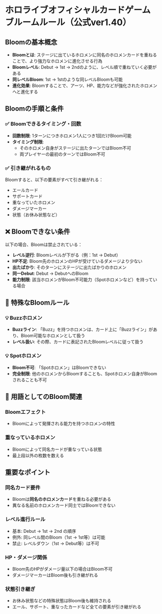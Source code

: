 # ホロライブオフィシャルカードゲーム ブルームルール（公式ver1.40）

## Bloomの基本概念
- **Bloomとは**: ステージに出ているホロメンに同名のホロメンカードを重ねることで、より強力なホロメンに進化させる行為
- **Bloomレベル**: Debut → 1st → 2ndのように、レベル順で重ねていく必要がある
- **同レベルBloom**: 1st → 1stのような同レベルBloomも可能
- **進化効果**: Bloomすることで、アーツ、HP、能力などが強化されたホロメンへと進化する

## Bloomの手順と条件

### ✅ Bloomできるタイミング・回数
- **回数制限**: 1ターンにつきホロメン1人につき1回だけBloom可能
- **タイミング制限**: 
  - そのホロメン自身がステージに出たターンではBloom不可
  - 両プレイヤーの最初のターンではBloom不可

### ✅ 引き継がれるもの
Bloomすると、以下の要素がすべて引き継がれる：
- エールカード
- サポートカード
- 重なっていたホロメン
- ダメージマーカー
- 状態（お休み状態など）

## ❌ Bloomできない条件

以下の場合、Bloomは禁止されている：
- **レベル逆行**: Bloomレベルが下がる（例：1st → Debut）
- **HP不足**: Bloom先のホロメンのHPが受けているダメージより少ない
- **出たばかり**: そのターンにステージに出たばかりのホロメン
- **同一Debut**: Debut → DebutへのBloom
- **能力制限**: 該当ホロメンがBloom不可能力（Spotホロメンなど）を持っている場合

## 🔸 特殊なBloomルール

### 💡 Buzzホロメン
- **Buzzライン**: 「Buzz」を持つホロメンは、カード上に「Buzzライン」があり、Bloom可能なホロメンとして扱う
- **レベル扱い**: その際、カードに表記されたBloomレベルに従って扱う

### 💡 Spotホロメン
- **Bloom不可**: 「Spotホロメン」はBloomできない
- **完全制限**: 他のホロメンからBloomすることも、Spotホロメン自身がBloomされることも不可

## 🧠 用語としてのBloom関連

### Bloomエフェクト
- Bloomによって発揮される能力を持つホロメンの特性

### 重なっているホロメン
- Bloomによって同名カードが重なっている状態
- 最上段以外の枚数を数える

## 重要なポイント

### 同名カード要件
- Bloomは**同名のホロメンカード**を重ねる必要がある
- 異なる名前のホロメンカード同士ではBloomできない

### レベル進行ルール
- 基本: Debut → 1st → 2nd の順序
- 例外: 同レベル間のBloom（1st → 1st等）は可能
- 禁止: レベルダウン（1st → Debut等）は不可

### HP・ダメージ関係
- Bloom先のHPがダメージ量以下の場合はBloom不可
- ダメージマーカーはBloom後も引き継がれる

### 状態引き継ぎ
- お休み状態などの特殊状態はBloom後も維持される
- エール、サポート、重なったカードなど全ての要素が引き継がれる
